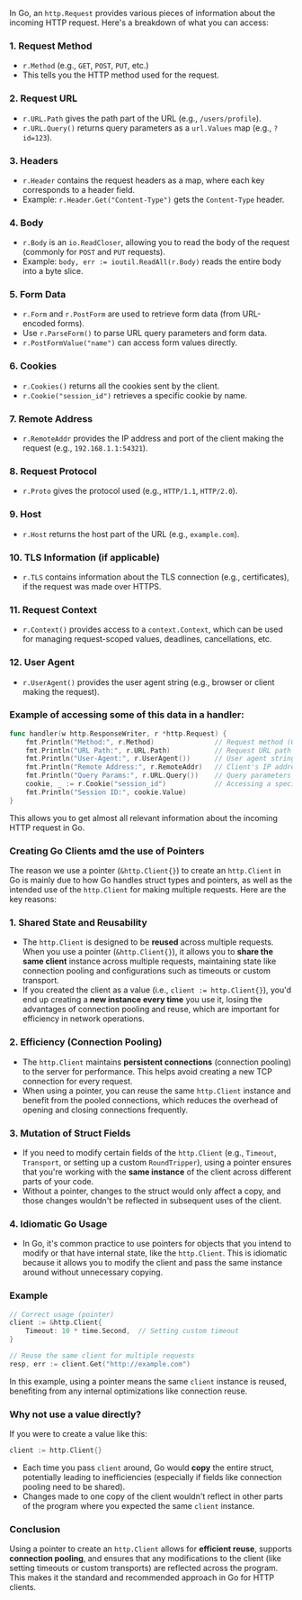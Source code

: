 In Go, an `http.Request` provides various pieces of information about the incoming HTTP request. Here's a breakdown of what you can access:

### 1. **Request Method**
   - `r.Method` (e.g., `GET`, `POST`, `PUT`, etc.)
   - This tells you the HTTP method used for the request.

### 2. **Request URL**
   - `r.URL.Path` gives the path part of the URL (e.g., `/users/profile`).
   - `r.URL.Query()` returns query parameters as a `url.Values` map (e.g., `?id=123`).

### 3. **Headers**
   - `r.Header` contains the request headers as a map, where each key corresponds to a header field.
   - Example: `r.Header.Get("Content-Type")` gets the `Content-Type` header.

### 4. **Body**
   - `r.Body` is an `io.ReadCloser`, allowing you to read the body of the request (commonly for `POST` and `PUT` requests).
   - Example: `body, err := ioutil.ReadAll(r.Body)` reads the entire body into a byte slice.

### 5. **Form Data**
   - `r.Form` and `r.PostForm` are used to retrieve form data (from URL-encoded forms).
   - Use `r.ParseForm()` to parse URL query parameters and form data.
   - `r.PostFormValue("name")` can access form values directly.

### 6. **Cookies**
   - `r.Cookies()` returns all the cookies sent by the client.
   - `r.Cookie("session_id")` retrieves a specific cookie by name.

### 7. **Remote Address**
   - `r.RemoteAddr` provides the IP address and port of the client making the request (e.g., `192.168.1.1:54321`).

### 8. **Request Protocol**
   - `r.Proto` gives the protocol used (e.g., `HTTP/1.1`, `HTTP/2.0`).

### 9. **Host**
   - `r.Host` returns the host part of the URL (e.g., `example.com`).

### 10. **TLS Information (if applicable)**
   - `r.TLS` contains information about the TLS connection (e.g., certificates), if the request was made over HTTPS.

### 11. **Request Context**
   - `r.Context()` provides access to a `context.Context`, which can be used for managing request-scoped values, deadlines, cancellations, etc.

### 12. **User Agent**
   - `r.UserAgent()` provides the user agent string (e.g., browser or client making the request).

### Example of accessing some of this data in a handler:
```go
func handler(w http.ResponseWriter, r *http.Request) {
    fmt.Println("Method:", r.Method)               // Request method (GET, POST, etc.)
    fmt.Println("URL Path:", r.URL.Path)           // Request URL path
    fmt.Println("User-Agent:", r.UserAgent())      // User agent string
    fmt.Println("Remote Address:", r.RemoteAddr)   // Client's IP address
    fmt.Println("Query Params:", r.URL.Query())    // Query parameters
    cookie, _ := r.Cookie("session_id")            // Accessing a specific cookie
    fmt.Println("Session ID:", cookie.Value)
}
```

This allows you to get almost all relevant information about the incoming HTTP request in Go.

### Creating Go Clients amd the use of Pointers

The reason we use a pointer (`&http.Client{}`) to create an `http.Client` in Go is mainly due to how Go handles struct types and pointers, as well as the intended use of the `http.Client` for making multiple requests. Here are the key reasons:

### 1. **Shared State and Reusability**
   - The `http.Client` is designed to be **reused** across multiple requests. When you use a pointer (`&http.Client{}`), it allows you to **share the same client** instance across multiple requests, maintaining state like connection pooling and configurations such as timeouts or custom transport.
   - If you created the client as a value (i.e., `client := http.Client{}`), you'd end up creating a **new instance every time** you use it, losing the advantages of connection pooling and reuse, which are important for efficiency in network operations.

### 2. **Efficiency (Connection Pooling)**
   - The `http.Client` maintains **persistent connections** (connection pooling) to the server for performance. This helps avoid creating a new TCP connection for every request.
   - When using a pointer, you can reuse the same `http.Client` instance and benefit from the pooled connections, which reduces the overhead of opening and closing connections frequently.

### 3. **Mutation of Struct Fields**
   - If you need to modify certain fields of the `http.Client` (e.g., `Timeout`, `Transport`, or setting up a custom `RoundTripper`), using a pointer ensures that you're working with the **same instance** of the client across different parts of your code.
   - Without a pointer, changes to the struct would only affect a copy, and those changes wouldn't be reflected in subsequent uses of the client.

### 4. **Idiomatic Go Usage**
   - In Go, it's common practice to use pointers for objects that you intend to modify or that have internal state, like the `http.Client`. This is idiomatic because it allows you to modify the client and pass the same instance around without unnecessary copying.
   
### Example

```go
// Correct usage (pointer)
client := &http.Client{
    Timeout: 10 * time.Second,  // Setting custom timeout
}

// Reuse the same client for multiple requests
resp, err := client.Get("http://example.com")
```

In this example, using a pointer means the same `client` instance is reused, benefiting from any internal optimizations like connection reuse.

### Why not use a value directly?
If you were to create a value like this:

```go
client := http.Client{}
```

- Each time you pass `client` around, Go would **copy** the entire struct, potentially leading to inefficiencies (especially if fields like connection pooling need to be shared).
- Changes made to one copy of the client wouldn't reflect in other parts of the program where you expected the same `client` instance.

### Conclusion
Using a pointer to create an `http.Client` allows for **efficient reuse**, supports **connection pooling**, and ensures that any modifications to the client (like setting timeouts or custom transports) are reflected across the program. This makes it the standard and recommended approach in Go for HTTP clients.